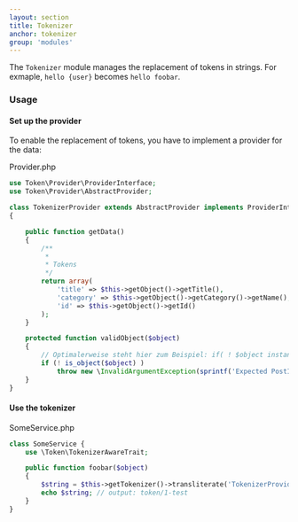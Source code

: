 ```yaml
---
layout: section
title: Tokenizer
anchor: tokenizer
group: 'modules'
---
```


<!-- Dieses Modul ermöglicht es, Strings mit tokens zu versetzen und diese ersetzen zu lassen. So wird beispielsweise aus `hallo {user}` `hallo foobar`. -->

The `Tokenizer` module manages the replacement of tokens in strings. For exmaple, `hello {user}` becomes `hello foobar`.

<!-- ### How-To  -->

### Usage

<!-- #### Provider aufsetzen -->

#### Set up the provider

<!-- Damit die Tokens ersetzt werden können, muss ein Provider implementiert werden, der diese Daten zur Verfügung stellt: -->

To enable the replacement of tokens, you have to implement a provider for the data:

Provider.php

```php
use Token\Provider\ProviderInterface;
use Token\Provider\AbstractProvider;

class TokenizerProvider extends AbstractProvider implements ProviderInterface
{

    public function getData()
    {
    	/**
    	 *
    	 * Tokens
    	 */
        return array(
            'title' => $this->getObject()->getTitle(),
            'category' => $this->getObject()->getCategory()->getName(),
            'id' => $this->getObject()->getId()
        );
    }

    protected function validObject($object)
    {
    	// Optimalerweise steht hier zum Beispiel: if( ! $object instanceOf FooInterface )
        if (! is_object($object) )
            throw new \InvalidArgumentException(sprintf('Expected PostInterface but got `%s`', get_class($object)));
    }
}
```


#### Use the tokenizer


SomeService.php

```php
class SomeService {
	use \Token\TokenizerAwareTrait;

	public function foobar($object)
	{
        $string = $this->getTokenizer()->transliterate('TokenizerProvider', $object, 'token/{id}-{title}');
        echo $string; // output: token/1-test
    }
}
```
